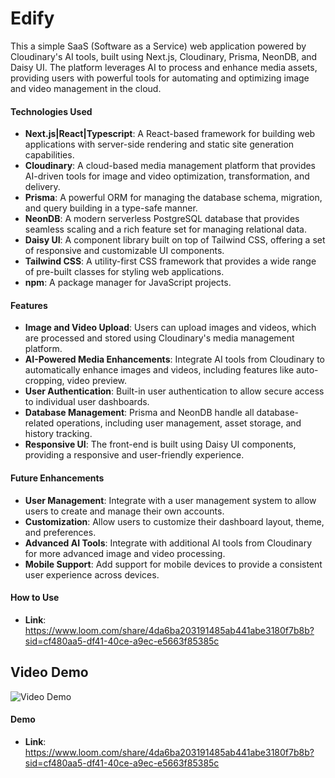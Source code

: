 # Edify

This a simple SaaS (Software as a Service) web application powered by Cloudinary's AI tools, built using Next.js, Cloudinary, Prisma, NeonDB, and Daisy UI. The platform leverages AI to process and enhance media assets, providing users with powerful tools for automating and optimizing image and video management in the cloud.

#### Technologies Used

- **Next.js|React|Typescript**: A React-based framework for building web applications with server-side rendering and static site generation capabilities.
- **Cloudinary**: A cloud-based media management platform that provides AI-driven tools for image and video optimization, transformation, and delivery.
- **Prisma**: A powerful ORM for managing the database schema, migration, and query building in a type-safe manner.
- **NeonDB**: A modern serverless PostgreSQL database that provides seamless scaling and a rich feature set for managing relational data.
- **Daisy UI**: A component library built on top of Tailwind CSS, offering a set of responsive and customizable UI components. 
- **Tailwind CSS**: A utility-first CSS framework that provides a wide range of pre-built classes for styling web applications.
- **npm**: A package manager for JavaScript projects.

#### Features

- **Image and Video Upload**: Users can upload images and videos, which are processed and stored using Cloudinary's media management platform.
- **AI-Powered Media Enhancements**: Integrate AI tools from Cloudinary to automatically enhance images and videos, including features like auto-cropping, video preview.
- **User Authentication**: Built-in user authentication to allow secure access to individual user dashboards.
- **Database Management**: Prisma and NeonDB handle all database-related operations, including user management, asset storage, and history tracking.
- **Responsive UI**: The front-end is built using Daisy UI components, providing a responsive and user-friendly experience.

#### Future Enhancements

- **User Management**: Integrate with a user management system to allow users to create and manage their own accounts.
- **Customization**: Allow users to customize their dashboard layout, theme, and preferences.
- **Advanced AI Tools**: Integrate with additional AI tools from Cloudinary for more advanced image and video processing.
- **Mobile Support**: Add support for mobile devices to provide a consistent user experience across devices.

#### How to Use

- **Link**: https://www.loom.com/share/4da6ba203191485ab441abe3180f7b8b?sid=cf480aa5-df41-40ce-a9ec-e5663f85385c

## Video Demo

![Video Demo](https://www.loom.com/embeds/4da6ba203191485ab441abe3180f7b8b?sid=cf480aa5-df41-40ce-a9ec-e5663f85385c)


#### Demo
- **Link**: https://www.loom.com/share/4da6ba203191485ab441abe3180f7b8b?sid=cf480aa5-df41-40ce-a9ec-e5663f85385c